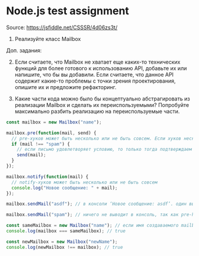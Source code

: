 # Node.js test assignment

Source: https://jsfiddle.net/CSSSR/4d06zs3t/

1. Реализуйте класс Mailbox

Доп. задания:

2. Если считаете, что Mailbox не хватает еще каких-то технических функций для более готового к использованию API, добавьте их или напишите, что бы вы добавили. Если считаете, что данное API содержит какие-то проблемы с точки зрения проектирования, опишите их и предложите рефакторинг.

3. Какие части кода можно было бы концептуально абстрагировать из реализации Mailbox и сделать их переиспользуемыми? Попробуйте максимально разбить реализацию на переиспользуемые части.

```javascript
const mailbox = new Mailbox("name");

mailbox.pre(function(mail, send) {
  // pre-хуков может быть несколько или не быть совсем. Если хуков несколько, то необходимо чтобы все подтвердили отправку.
  if (mail !== "spam") {
    // если письмо удовлетворяет условию, то только тогда подтверждаем его отправку
    send(mail);
  }
});

mailbox.notify(function(mail) {
  // notify-хуков может быть несколько или не быть совсем
  console.log("Новое сообщение: " + mail);
});

mailbox.sendMail("asdf"); // в консоли ‘Новое сообщение: asdf’. один вызов sendMail должен триггерить один notify-хук строго не больше одного раза

mailbox.sendMail("spam"); // ничего не выводит в консоль, так как pre-hook не допускает отправку такого письма

const sameMailbox = new Mailbox("name"); // если имя создаваемого mailbox совпадает с уже созданным, то надо вернуть тот же экземпляр
console.log(mailbox === sameMailbox); // true

const newMailbox = new Mailbox("newName");
console.log(newMailbox !== mailbox); // true
```
